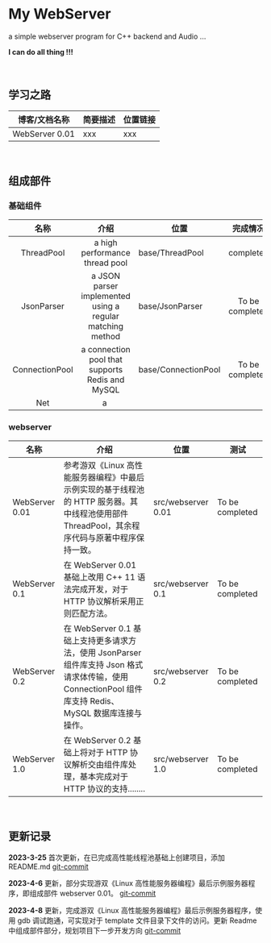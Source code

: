 # My WebServer

a simple webserver program for C++ backend and Audio ...

**I can do all thing !!!**

&nbsp;

## 学习之路

| 博客/文档名称  | 简要描述 | 位置链接 |
| -------------- | -------- | -------- |
| WebServer 0.01 | xxx      | xxx      |

&nbsp;

## 组成部件

### 基础组件

|      名称      |                           介绍                           | 位置                |    完成情况    | 测试            | 仓库位置                                             |
| :------------: | :-------------------------------------------------------: | ------------------- | :-------------: | --------------- | ---------------------------------------------------- |
|   ThreadPool   |              a high performance thread pool              | base/ThreadPool     |    completed    | To be completed | [ThreadPool](https://github.com/lovelydayss/ThreadPool) |
|   JsonParser   | a JSON parser implemented using a regular matching method | base/JsonParser     | To be completed | To be completed | not yet                                              |
| ConnectionPool |      a connection pool that supports Redis and MySQL      | base/ConnectionPool | To be completed | To be completed | not yet                                              |
|      Net      |                            a                             |                     |                |                 |                                                      |

### webserver

| 名称           | 介绍                                                                                                                                                     | 位置               | 测试            |
| -------------- | -------------------------------------------------------------------------------------------------------------------------------------------------------- | ------------------ | --------------- |
| WebServer 0.01 | 参考游双《Linux 高性能服务器编程》中最后示例实现的基于线程池的 HTTP 服务器。其中线程池使用部件 ThreadPool，其余程序代码与原著中程序保持一致。           | src/webserver 0.01 | To be completed |
| WebServer 0.1  | 在 WebServer 0.01 基础上改用 C++ 11 语法完成开发，对于 HTTP 协议解析采用正则匹配方法。                                                                   | src/webserver 0.1  | To be completed |
| WebServer 0.2  | 在 WebServer 0.1 基础上支持更多请求方法，使用 JsonParser 组件库支持 Json 格式请求体传输，使用 ConnectionPool 组件库支持 Redis、MySQL 数据库连接与操作。 | src/webserver 0.2  | To be completed |
| WebServer 1.0  | 在 WebServer 0.2 基础上将对于 HTTP 协议解析交由组件库处理，基本完成对于 HTTP 协议的支持........                                                         | src/webserver 1.0  | To be completed |

&nbsp;

## 更新记录

**2023-3-25** 首次更新，在已完成高性能线程池基础上创建项目，添加 README.md   [git-commit](https://github.com/lovelydayss/webserver)

**2023-4-6** 更新，部分实现游双《Linux 高性能服务器编程》最后示例服务器程序，即组成部件 webserver 0.01。  [git-commit](https://github.com/lovelydayss/WebServer/commit/61a529fd43e28f94f23fdd7be09b5b337ea16990)

**2023-4-8** 更新，完成游双《Linux 高性能服务器编程》最后示例服务器程序，使用 gdb 调试跑通，可实现对于 template 文件目录下文件的访问。更新 Readme 中组成部件部分，规划项目下一步开发方向  [git-commit](https://github.com/lovelydayss/WebServer/commit/aa693dc7abaf539a41da01b9b282a2c87349f242)

&nbsp;
